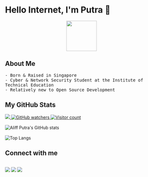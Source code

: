 # Hello Internet, I'm Putra 👋

<p align="center">
<img src="https://www.adobe.com/content/dam/cc/us/en/creativecloud/design/discover/pixel-art/desktop/pixelart_P4a_438x450.gif" width="100px" height="100px">
</p>

## About Me
<samp>
- Born & Raised in Singapore <br>
- Cyber & Network Security Student at the Institute of Technical Education <br>
- Relatively new to Open Source Development <br>
</samp>

## My GitHub Stats

<a href="https://aliffputra.github.io/"><img src="https://img.shields.io/website?down_color=darkred&down_message=down&style=for-the-badge&up_color=darkgreen&up_message=up&url=https%3A%2F%2Faliffputra.github.io%2F"> ![GitHub watchers](https://img.shields.io/github/watchers/AliffPutra/AliffPutra?color=darkgreen&style=for-the-badge) ![Visitor count](https://shields-io-visitor-counter.herokuapp.com/badge?page=AliffPutra&label=Visitor_Count&color=darkgreen&style=for-the-badge) </a>
<br><br>
![Aliff Putra's GitHub stats](https://github-readme-stats.vercel.app/api?username=AliffPutra&count_private=true&theme=dark&show_icons=true)
<br><br>
![Top Langs](https://github-readme-stats.vercel.app/api/top-langs/?username=AliffPutra&layout=compact&theme=dark&langs_count=10)

## Connect with me
<br>
<a href="https://www.linkedin.com/in/aliffputra/"><img src="https://img.shields.io/badge/LinkedIn-0077B5?style=for-the-badge&logo=linkedin&logoColor=white"></a>
<a href="https://open.spotify.com/user/8hevpfzwv2y596em6qygwqkn4?si=7d05a149ed434cb6"><img src="https://img.shields.io/badge/Spotify-1ED760?&style=for-the-badge&logo=spotify&logoColor=white"></a>
<a href="https://steamcommunity.com/profiles/76561198811695925/"><img src="https://img.shields.io/badge/Steam-000000?style=for-the-badge&logo=steam&logoColor=white"></a>

